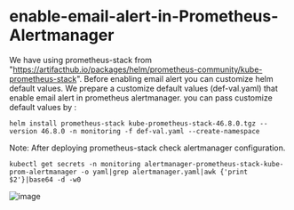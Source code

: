 # enable-email-alert-in-Prometheus-Alertmanager
We have using prometheus-stack from "https://artifacthub.io/packages/helm/prometheus-community/kube-prometheus-stack".
Before enabling email alert you can customize helm default values.
We prepare a customize default values (def-val.yaml) that enable email alert in prometheus alertmanager.
you can pass customize default values by :
```
helm install prometheus-stack kube-prometheus-stack-46.8.0.tgz --version 46.8.0 -n monitoring -f def-val.yaml --create-namespace
```
Note: After deploying prometheus-stack check alertmanager configuration.
```
kubectl get secrets -n monitoring alertmanager-prometheus-stack-kube-prom-alertmanager -o yaml|grep alertmanager.yaml|awk {'print $2'}|base64 -d -w0
```

![image](https://github.com/IMAN-NAMJOOYAN/enable-email-alert-in-Prometheus-Alertmanager/assets/16554389/f891085b-96b6-4551-9703-f01bce243fc2)
